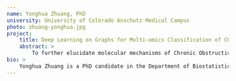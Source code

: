```yaml
---
name: Yonghua Zhuang, PhD
university: University of Colorado Anschutz Medical Campus
photo: zhuang-yonghua.jpg
project:
    title: Deep Learning on Graphs for Multi-omics Classification of COPD
    abstract: >
        To further elucidate molecular mechanisms of Chronic Obstructive Pulmonary Disease (COPD), we need to consider the innate relational and cooperative characteristic of genes, proteins, and other molecules. In this proposed study, we will incorporate prior protein/genetic interaction information with co-expression data and build a more specific network associated with COPD. We will integrate the resultant network with omics data to improve accuracy for COPD classification. To accelerate research, the model(s) will be developed in the powerful BioData Catalyst ecosystem. While working on this project, I will provide feedback to help improve this ecosystem, continuing my involvement as a power user for DataSTAGE to test new tools. This project also addresses the goals of the Fellows Program since it is focused on the TOPMed Cohort COPDGene.
bio: >
    Yonghua Zhuang is a PhD candidate in the Department of Biostatistics at the University of Colorado Anschutz Medical Campus. He received a PhD in Immunology from Sichuan University. His current research focuses on disease classification from omics profiles using Graph Convolutional Neural Networks by integrating protein-protein interaction network information and co-expression data. His long-term research interest is the development of statistical methods for analyzing high-throughput omic data to better understand how key interactions between genes (or proteins) contribute to human diseases. His academic training and research experience have provided him with a strong integrated background in biostatistics, machine learning, and biology.
---
```

